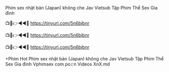 Phim sex nhật bản (Japan) không che Jav Vietsub Tập Phim Thể Sex Gia đình

📺📱👉◄◄🔴  https://tinyurl.com/5n6bjbnr

📺📱👉◄◄🔴  https://tinyurl.com/5n6bjbnr

📺📱👉◄◄🔴  https://tinyurl.com/5n6bjbnr

+Phim Hot Phim sex nhật bản (Japan) không che Jav Vietsub Tập Phim Thể Sex Gia đình Vphimsex com po𝚛n Videos XnX.md
